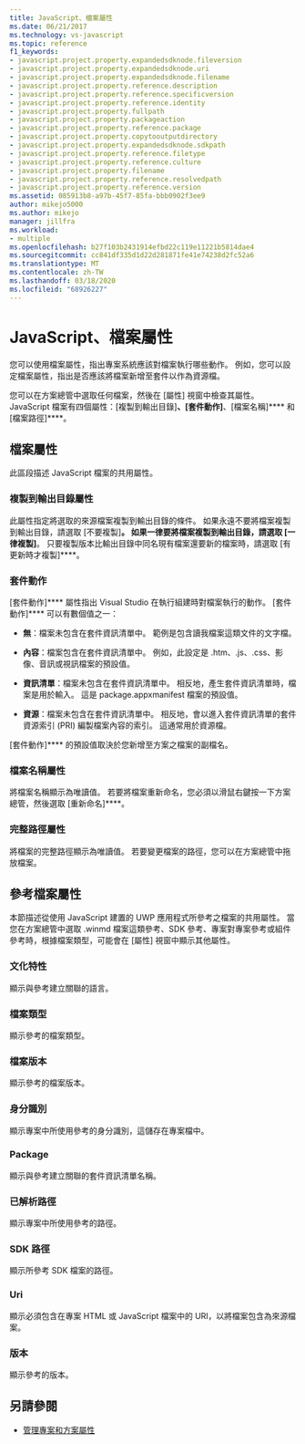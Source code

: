 ```yaml
---
title: JavaScript、檔案屬性
ms.date: 06/21/2017
ms.technology: vs-javascript
ms.topic: reference
f1_keywords:
- javascript.project.property.expandedsdknode.fileversion
- javascript.project.property.expandedsdknode.uri
- javascript.project.property.expandedsdknode.filename
- javascript.project.property.reference.description
- javascript.project.property.reference.specificversion
- javascript.project.property.reference.identity
- javascript.project.property.fullpath
- javascript.project.property.packageaction
- javascript.project.property.reference.package
- javascript.project.property.copytooutputdirectory
- javascript.project.property.expandedsdknode.sdkpath
- javascript.project.property.reference.filetype
- javascript.project.property.reference.culture
- javascript.project.property.filename
- javascript.project.property.reference.resolvedpath
- javascript.project.property.reference.version
ms.assetid: 085913b8-a97b-45f7-85fa-bbb0902f3ee9
author: mikejo5000
ms.author: mikejo
manager: jillfra
ms.workload:
- multiple
ms.openlocfilehash: b27f103b2431914efbd22c119e11221b5814dae4
ms.sourcegitcommit: cc841df335d1d22d281871fe41e74238d2fc52a6
ms.translationtype: MT
ms.contentlocale: zh-TW
ms.lasthandoff: 03/18/2020
ms.locfileid: "68926227"
---
```

# <a name="file-properties-javascript"></a>JavaScript、檔案屬性

您可以使用檔案屬性，指出專案系統應該對檔案執行哪些動作。 例如，您可以設定檔案屬性，指出是否應該將檔案新增至套件以作為資源檔。

您可以在方案總管中選取任何檔案，然後在 [屬性] 視窗中檢查其屬性。 JavaScript 檔案有四個屬性：[複製到輸出目錄]****、[套件動作]****、[檔案名稱]**** 和 [檔案路徑]****。

## <a name="file-properties"></a>檔案屬性
此區段描述 JavaScript 檔案的共用屬性。

### <a name="copy-to-output-directory-property"></a>複製到輸出目錄屬性
此屬性指定將選取的來源檔案複製到輸出目錄的條件。 如果永遠不要將檔案複製到輸出目錄，請選取 [不要複製]****。 如果一律要將檔案複製到輸出目錄，請選取 [一律複製]****。 只要複製版本比輸出目錄中同名現有檔案還要新的檔案時，請選取 [有更新時才複製]****。

### <a name="package-action"></a>套件動作
[套件動作]**** 屬性指出 Visual Studio 在執行組建時對檔案執行的動作。 [套件動作]**** 可以有數個值之一：

- **無**：檔案未包含在套件資訊清單中。 範例是包含讀我檔案這類文件的文字檔。

- **內容**：檔案包含在套件資訊清單中。 例如，此設定是 .htm、.js、.css、影像、音訊或視訊檔案的預設值。

- **資訊清單**：檔案未包含在套件資訊清單中。 相反地，產生套件資訊清單時，檔案是用於輸入。 這是 package.appxmanifest 檔案的預設值。

- **資源**：檔案未包含在套件資訊清單中。 相反地，會以進入套件資訊清單的套件資源索引 (PRI) 編製檔案內容的索引。 這通常用於資源檔。

[套件動作]**** 的預設值取決於您新增至方案之檔案的副檔名。

### <a name="file-name-property"></a>檔案名稱屬性
將檔案名稱顯示為唯讀值。 若要將檔案重新命名，您必須以滑鼠右鍵按一下方案總管，然後選取 [重新命名]****。

### <a name="full-path-property"></a>完整路徑屬性
將檔案的完整路徑顯示為唯讀值。 若要變更檔案的路徑，您可以在方案總管中拖放檔案。

## <a name="reference-file-properties"></a>參考檔案屬性
本節描述從使用 JavaScript 建置的 UWP 應用程式所參考之檔案的共用屬性。 當您在方案總管中選取 .winmd 檔案這類參考、SDK 參考、專案對專案參考或組件參考時，根據檔案類型，可能會在 [屬性] 視窗中顯示其他屬性。

### <a name="culture"></a>文化特性
顯示與參考建立關聯的語言。

### <a name="file-type"></a>檔案類型
顯示參考的檔案類型。

### <a name="file-version"></a>檔案版本
顯示參考的檔案版本。

### <a name="identity"></a>身分識別
顯示專案中所使用參考的身分識別，這儲存在專案檔中。

### <a name="package"></a>Package
顯示與參考建立關聯的套件資訊清單名稱。

### <a name="resolved-path"></a>已解析路徑
顯示專案中所使用參考的路徑。

### <a name="sdk-path"></a>SDK 路徑
顯示所參考 SDK 檔案的路徑。

### <a name="uri"></a>Uri
顯示必須包含在專案 HTML 或 JavaScript 檔案中的 URI，以將檔案包含為來源檔案。

### <a name="version"></a>版本
顯示參考的版本。

## <a name="see-also"></a>另請參閱

- [管理專案和方案屬性](../../ide/managing-project-and-solution-properties.md)